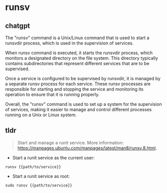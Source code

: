 # runsv 
## chatgpt 
The "runsv" command is a Unix/Linux command that is used to start a runsvdir process, which is used in the supervision of services. 

When runsv command is executed, it starts the runsvdir process, which monitors a designated directory on the file system. This directory typically contains subdirectories that represent different services that are to be supervised.

Once a service is configured to be supervised by runsvdir, it is managed by a separate runsv process for each service. These runsv processes are responsible for starting and stopping the service and monitoring its operation to ensure that it is running properly.

Overall, the "runsv" command is used to set up a system for the supervision of services, making it easier to manage and control different processes running on a Unix or Linux system. 

## tldr 
 
> Start and manage a runit service.
> More information: <https://manpages.ubuntu.com/manpages/latest/man8/runsv.8.html>.

- Start a runit service as the current user:

`runsv {{path/to/service}}`

- Start a runit service as root:

`sudo runsv {{path/to/service}}`
